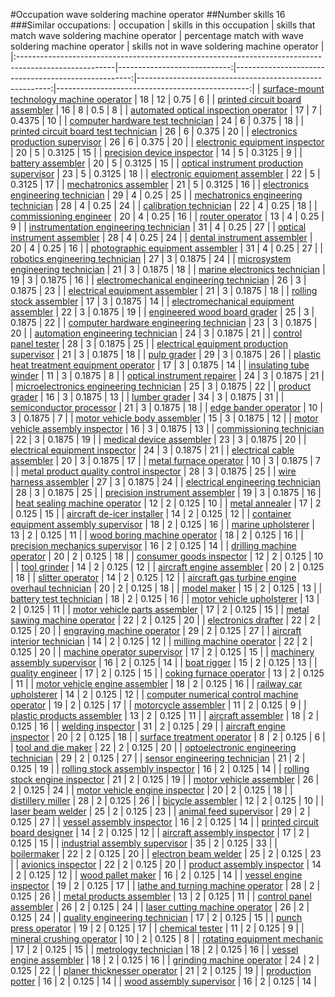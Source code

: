 #Occupation wave soldering machine operator
##Number skills 16
###Similar occupations:
| occupation                                                                                            |   skills in this occupation |   skills that match wave soldering machine operator |   percentage match with wave soldering machine operator |   skills not in wave soldering machine operator |
|:------------------------------------------------------------------------------------------------------|----------------------------:|----------------------------------------------------:|--------------------------------------------------------:|------------------------------------------------:|
| [surface-mount technology machine operator](surface-mount_technology_machine_operator.md)             |                          18 |                                                  12 |                                                  0.75   |                                               6 |
| [printed circuit board assembler](printed_circuit_board_assembler.md)                                 |                          16 |                                                   8 |                                                  0.5    |                                               8 |
| [automated optical inspection operator](automated_optical_inspection_operator.md)                     |                          17 |                                                   7 |                                                  0.4375 |                                              10 |
| [computer hardware test technician](computer_hardware_test_technician.md)                             |                          24 |                                                   6 |                                                  0.375  |                                              18 |
| [printed circuit board test technician](printed_circuit_board_test_technician.md)                     |                          26 |                                                   6 |                                                  0.375  |                                              20 |
| [electronics production supervisor](electronics_production_supervisor.md)                             |                          26 |                                                   6 |                                                  0.375  |                                              20 |
| [electronic equipment inspector](electronic_equipment_inspector.md)                                   |                          20 |                                                   5 |                                                  0.3125 |                                              15 |
| [precision device inspector](precision_device_inspector.md)                                           |                          14 |                                                   5 |                                                  0.3125 |                                               9 |
| [battery assembler](battery_assembler.md)                                                             |                          20 |                                                   5 |                                                  0.3125 |                                              15 |
| [optical instrument production supervisor](optical_instrument_production_supervisor.md)               |                          23 |                                                   5 |                                                  0.3125 |                                              18 |
| [electronic equipment assembler](electronic_equipment_assembler.md)                                   |                          22 |                                                   5 |                                                  0.3125 |                                              17 |
| [mechatronics assembler](mechatronics_assembler.md)                                                   |                          21 |                                                   5 |                                                  0.3125 |                                              16 |
| [electronics engineering technician](electronics_engineering_technician.md)                           |                          29 |                                                   4 |                                                  0.25   |                                              25 |
| [mechatronics engineering technician](mechatronics_engineering_technician.md)                         |                          28 |                                                   4 |                                                  0.25   |                                              24 |
| [calibration technician](calibration_technician.md)                                                   |                          22 |                                                   4 |                                                  0.25   |                                              18 |
| [commissioning engineer](commissioning_engineer.md)                                                   |                          20 |                                                   4 |                                                  0.25   |                                              16 |
| [router operator](router_operator.md)                                                                 |                          13 |                                                   4 |                                                  0.25   |                                               9 |
| [instrumentation engineering technician](instrumentation_engineering_technician.md)                   |                          31 |                                                   4 |                                                  0.25   |                                              27 |
| [optical instrument assembler](optical_instrument_assembler.md)                                       |                          28 |                                                   4 |                                                  0.25   |                                              24 |
| [dental instrument assembler](dental_instrument_assembler.md)                                         |                          20 |                                                   4 |                                                  0.25   |                                              16 |
| [photographic equipment assembler](photographic_equipment_assembler.md)                               |                          31 |                                                   4 |                                                  0.25   |                                              27 |
| [robotics engineering technician](robotics_engineering_technician.md)                                 |                          27 |                                                   3 |                                                  0.1875 |                                              24 |
| [microsystem engineering technician](microsystem_engineering_technician.md)                           |                          21 |                                                   3 |                                                  0.1875 |                                              18 |
| [marine electronics technician](marine_electronics_technician.md)                                     |                          19 |                                                   3 |                                                  0.1875 |                                              16 |
| [electromechanical engineering technician](electromechanical_engineering_technician.md)               |                          26 |                                                   3 |                                                  0.1875 |                                              23 |
| [electrical equipment assembler](electrical_equipment_assembler.md)                                   |                          21 |                                                   3 |                                                  0.1875 |                                              18 |
| [rolling stock assembler](rolling_stock_assembler.md)                                                 |                          17 |                                                   3 |                                                  0.1875 |                                              14 |
| [electromechanical equipment assembler](electromechanical_equipment_assembler.md)                     |                          22 |                                                   3 |                                                  0.1875 |                                              19 |
| [engineered wood board grader](engineered_wood_board_grader.md)                                       |                          25 |                                                   3 |                                                  0.1875 |                                              22 |
| [computer hardware engineering technician](computer_hardware_engineering_technician.md)               |                          23 |                                                   3 |                                                  0.1875 |                                              20 |
| [automation engineering technician](automation_engineering_technician.md)                             |                          24 |                                                   3 |                                                  0.1875 |                                              21 |
| [control panel tester](control_panel_tester.md)                                                       |                          28 |                                                   3 |                                                  0.1875 |                                              25 |
| [electrical equipment production supervisor](electrical_equipment_production_supervisor.md)           |                          21 |                                                   3 |                                                  0.1875 |                                              18 |
| [pulp grader](pulp_grader.md)                                                                         |                          29 |                                                   3 |                                                  0.1875 |                                              26 |
| [plastic heat treatment equipment operator](plastic_heat_treatment_equipment_operator.md)             |                          17 |                                                   3 |                                                  0.1875 |                                              14 |
| [insulating tube winder](insulating_tube_winder.md)                                                   |                          11 |                                                   3 |                                                  0.1875 |                                               8 |
| [optical instrument repairer](optical_instrument_repairer.md)                                         |                          24 |                                                   3 |                                                  0.1875 |                                              21 |
| [microelectronics engineering technician](microelectronics_engineering_technician.md)                 |                          25 |                                                   3 |                                                  0.1875 |                                              22 |
| [product grader](product_grader.md)                                                                   |                          16 |                                                   3 |                                                  0.1875 |                                              13 |
| [lumber grader](lumber_grader.md)                                                                     |                          34 |                                                   3 |                                                  0.1875 |                                              31 |
| [semiconductor processor](semiconductor_processor.md)                                                 |                          21 |                                                   3 |                                                  0.1875 |                                              18 |
| [edge bander operator](edge_bander_operator.md)                                                       |                          10 |                                                   3 |                                                  0.1875 |                                               7 |
| [motor vehicle body assembler](motor_vehicle_body_assembler.md)                                       |                          15 |                                                   3 |                                                  0.1875 |                                              12 |
| [motor vehicle assembly inspector](motor_vehicle_assembly_inspector.md)                               |                          16 |                                                   3 |                                                  0.1875 |                                              13 |
| [commissioning technician](commissioning_technician.md)                                               |                          22 |                                                   3 |                                                  0.1875 |                                              19 |
| [medical device assembler](medical_device_assembler.md)                                               |                          23 |                                                   3 |                                                  0.1875 |                                              20 |
| [electrical equipment inspector](electrical_equipment_inspector.md)                                   |                          24 |                                                   3 |                                                  0.1875 |                                              21 |
| [electrical cable assembler](electrical_cable_assembler.md)                                           |                          20 |                                                   3 |                                                  0.1875 |                                              17 |
| [metal furnace operator](metal_furnace_operator.md)                                                   |                          10 |                                                   3 |                                                  0.1875 |                                               7 |
| [metal product quality control inspector](metal_product_quality_control_inspector.md)                 |                          28 |                                                   3 |                                                  0.1875 |                                              25 |
| [wire harness assembler](wire_harness_assembler.md)                                                   |                          27 |                                                   3 |                                                  0.1875 |                                              24 |
| [electrical engineering technician](electrical_engineering_technician.md)                             |                          28 |                                                   3 |                                                  0.1875 |                                              25 |
| [precision instrument assembler](precision_instrument_assembler.md)                                   |                          19 |                                                   3 |                                                  0.1875 |                                              16 |
| [heat sealing machine operator](heat_sealing_machine_operator.md)                                     |                          12 |                                                   2 |                                                  0.125  |                                              10 |
| [metal annealer](metal_annealer.md)                                                                   |                          17 |                                                   2 |                                                  0.125  |                                              15 |
| [aircraft de-icer installer](aircraft_de-icer_installer.md)                                           |                          14 |                                                   2 |                                                  0.125  |                                              12 |
| [container equipment assembly supervisor](container_equipment_assembly_supervisor.md)                 |                          18 |                                                   2 |                                                  0.125  |                                              16 |
| [marine upholsterer](marine_upholsterer.md)                                                           |                          13 |                                                   2 |                                                  0.125  |                                              11 |
| [wood boring machine operator](wood_boring_machine_operator.md)                                       |                          18 |                                                   2 |                                                  0.125  |                                              16 |
| [precision mechanics supervisor](precision_mechanics_supervisor.md)                                   |                          16 |                                                   2 |                                                  0.125  |                                              14 |
| [drilling machine operator](drilling_machine_operator.md)                                             |                          20 |                                                   2 |                                                  0.125  |                                              18 |
| [consumer goods inspector](consumer_goods_inspector.md)                                               |                          12 |                                                   2 |                                                  0.125  |                                              10 |
| [tool grinder](tool_grinder.md)                                                                       |                          14 |                                                   2 |                                                  0.125  |                                              12 |
| [aircraft engine assembler](aircraft_engine_assembler.md)                                             |                          20 |                                                   2 |                                                  0.125  |                                              18 |
| [slitter operator](slitter_operator.md)                                                               |                          14 |                                                   2 |                                                  0.125  |                                              12 |
| [aircraft gas turbine engine overhaul technician](aircraft_gas_turbine_engine_overhaul_technician.md) |                          20 |                                                   2 |                                                  0.125  |                                              18 |
| [model maker](model_maker.md)                                                                         |                          15 |                                                   2 |                                                  0.125  |                                              13 |
| [battery test technician](battery_test_technician.md)                                                 |                          18 |                                                   2 |                                                  0.125  |                                              16 |
| [motor vehicle upholsterer](motor_vehicle_upholsterer.md)                                             |                          13 |                                                   2 |                                                  0.125  |                                              11 |
| [motor vehicle parts assembler](motor_vehicle_parts_assembler.md)                                     |                          17 |                                                   2 |                                                  0.125  |                                              15 |
| [metal sawing machine operator](metal_sawing_machine_operator.md)                                     |                          22 |                                                   2 |                                                  0.125  |                                              20 |
| [electronics drafter](electronics_drafter.md)                                                         |                          22 |                                                   2 |                                                  0.125  |                                              20 |
| [engraving machine operator](engraving_machine_operator.md)                                           |                          29 |                                                   2 |                                                  0.125  |                                              27 |
| [aircraft interior technician](aircraft_interior_technician.md)                                       |                          14 |                                                   2 |                                                  0.125  |                                              12 |
| [milling machine operator](milling_machine_operator.md)                                               |                          22 |                                                   2 |                                                  0.125  |                                              20 |
| [machine operator supervisor](machine_operator_supervisor.md)                                         |                          17 |                                                   2 |                                                  0.125  |                                              15 |
| [machinery assembly supervisor](machinery_assembly_supervisor.md)                                     |                          16 |                                                   2 |                                                  0.125  |                                              14 |
| [boat rigger](boat_rigger.md)                                                                         |                          15 |                                                   2 |                                                  0.125  |                                              13 |
| [quality engineer](quality_engineer.md)                                                               |                          17 |                                                   2 |                                                  0.125  |                                              15 |
| [coking furnace operator](coking_furnace_operator.md)                                                 |                          13 |                                                   2 |                                                  0.125  |                                              11 |
| [motor vehicle engine assembler](motor_vehicle_engine_assembler.md)                                   |                          18 |                                                   2 |                                                  0.125  |                                              16 |
| [railway car upholsterer](railway_car_upholsterer.md)                                                 |                          14 |                                                   2 |                                                  0.125  |                                              12 |
| [computer numerical control machine operator](computer_numerical_control_machine_operator.md)         |                          19 |                                                   2 |                                                  0.125  |                                              17 |
| [motorcycle assembler](motorcycle_assembler.md)                                                       |                          11 |                                                   2 |                                                  0.125  |                                               9 |
| [plastic products assembler](plastic_products_assembler.md)                                           |                          13 |                                                   2 |                                                  0.125  |                                              11 |
| [aircraft assembler](aircraft_assembler.md)                                                           |                          18 |                                                   2 |                                                  0.125  |                                              16 |
| [welding inspector](welding_inspector.md)                                                             |                          31 |                                                   2 |                                                  0.125  |                                              29 |
| [aircraft engine inspector](aircraft_engine_inspector.md)                                             |                          20 |                                                   2 |                                                  0.125  |                                              18 |
| [surface treatment operator](surface_treatment_operator.md)                                           |                           8 |                                                   2 |                                                  0.125  |                                               6 |
| [tool and die maker](tool_and_die_maker.md)                                                           |                          22 |                                                   2 |                                                  0.125  |                                              20 |
| [optoelectronic engineering technician](optoelectronic_engineering_technician.md)                     |                          29 |                                                   2 |                                                  0.125  |                                              27 |
| [sensor engineering technician](sensor_engineering_technician.md)                                     |                          21 |                                                   2 |                                                  0.125  |                                              19 |
| [rolling stock assembly inspector](rolling_stock_assembly_inspector.md)                               |                          16 |                                                   2 |                                                  0.125  |                                              14 |
| [rolling stock engine inspector](rolling_stock_engine_inspector.md)                                   |                          21 |                                                   2 |                                                  0.125  |                                              19 |
| [motor vehicle assembler](motor_vehicle_assembler.md)                                                 |                          26 |                                                   2 |                                                  0.125  |                                              24 |
| [motor vehicle engine inspector](motor_vehicle_engine_inspector.md)                                   |                          20 |                                                   2 |                                                  0.125  |                                              18 |
| [distillery miller](distillery_miller.md)                                                             |                          28 |                                                   2 |                                                  0.125  |                                              26 |
| [bicycle assembler](bicycle_assembler.md)                                                             |                          12 |                                                   2 |                                                  0.125  |                                              10 |
| [laser beam welder](laser_beam_welder.md)                                                             |                          25 |                                                   2 |                                                  0.125  |                                              23 |
| [animal feed supervisor](animal_feed_supervisor.md)                                                   |                          29 |                                                   2 |                                                  0.125  |                                              27 |
| [vessel assembly inspector](vessel_assembly_inspector.md)                                             |                          16 |                                                   2 |                                                  0.125  |                                              14 |
| [printed circuit board designer](printed_circuit_board_designer.md)                                   |                          14 |                                                   2 |                                                  0.125  |                                              12 |
| [aircraft assembly inspector](aircraft_assembly_inspector.md)                                         |                          17 |                                                   2 |                                                  0.125  |                                              15 |
| [industrial assembly supervisor](industrial_assembly_supervisor.md)                                   |                          35 |                                                   2 |                                                  0.125  |                                              33 |
| [boilermaker](boilermaker.md)                                                                         |                          22 |                                                   2 |                                                  0.125  |                                              20 |
| [electron beam welder](electron_beam_welder.md)                                                       |                          25 |                                                   2 |                                                  0.125  |                                              23 |
| [avionics inspector](avionics_inspector.md)                                                           |                          22 |                                                   2 |                                                  0.125  |                                              20 |
| [product assembly inspector](product_assembly_inspector.md)                                           |                          14 |                                                   2 |                                                  0.125  |                                              12 |
| [wood pallet maker](wood_pallet_maker.md)                                                             |                          16 |                                                   2 |                                                  0.125  |                                              14 |
| [vessel engine inspector](vessel_engine_inspector.md)                                                 |                          19 |                                                   2 |                                                  0.125  |                                              17 |
| [lathe and turning machine operator](lathe_and_turning_machine_operator.md)                           |                          28 |                                                   2 |                                                  0.125  |                                              26 |
| [metal products assembler](metal_products_assembler.md)                                               |                          13 |                                                   2 |                                                  0.125  |                                              11 |
| [control panel assembler](control_panel_assembler.md)                                                 |                          26 |                                                   2 |                                                  0.125  |                                              24 |
| [laser cutting machine operator](laser_cutting_machine_operator.md)                                   |                          26 |                                                   2 |                                                  0.125  |                                              24 |
| [quality engineering technician](quality_engineering_technician.md)                                   |                          17 |                                                   2 |                                                  0.125  |                                              15 |
| [punch press operator](punch_press_operator.md)                                                       |                          19 |                                                   2 |                                                  0.125  |                                              17 |
| [chemical tester](chemical_tester.md)                                                                 |                          11 |                                                   2 |                                                  0.125  |                                               9 |
| [mineral crushing operator](mineral_crushing_operator.md)                                             |                          10 |                                                   2 |                                                  0.125  |                                               8 |
| [rotating equipment mechanic](rotating_equipment_mechanic.md)                                         |                          17 |                                                   2 |                                                  0.125  |                                              15 |
| [metrology technician](metrology_technician.md)                                                       |                          18 |                                                   2 |                                                  0.125  |                                              16 |
| [vessel engine assembler](vessel_engine_assembler.md)                                                 |                          18 |                                                   2 |                                                  0.125  |                                              16 |
| [grinding machine operator](grinding_machine_operator.md)                                             |                          24 |                                                   2 |                                                  0.125  |                                              22 |
| [planer thicknesser operator](planer_thicknesser_operator.md)                                         |                          21 |                                                   2 |                                                  0.125  |                                              19 |
| [production potter](production_potter.md)                                                             |                          16 |                                                   2 |                                                  0.125  |                                              14 |
| [wood assembly supervisor](wood_assembly_supervisor.md)                                               |                          16 |                                                   2 |                                                  0.125  |                                              14 |
